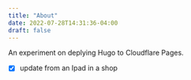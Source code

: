 ```yaml
---
title: "About"
date: 2022-07-28T14:31:36-04:00
draft: false
---
```


An experiment on deplying Hugo to Cloudflare Pages. 

- [X] update from an Ipad in a shop 
